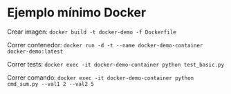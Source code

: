# Ejemplo mínimo Docker

Crear imagen: `docker build -t docker-demo -f Dockerfile` 

Correr contenedor: `docker run -d -t --name docker-demo-container docker-demo:latest`

Correr tests: `docker exec -it docker-demo-container python test_basic.py`

Correr comando: `docker exec -it docker-demo-container python cmd_sum.py --val1 2 --val2 5`